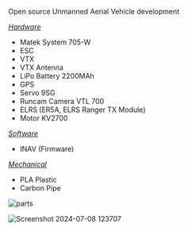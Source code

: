 Open source Unmanned Aerial Vehicle development

<ins>*Hardware*</ins>
- Matek System 705-W
- ESC
- VTX
- VTX Antenna
- LiPo Battery 2200MAh
- GPS
- Servo 9SG
- Runcam Camera VTL 700
- ELRS (ER5A, ELRS Ranger TX Module)
- Motor KV2700

<ins>*Software*</ins>
- INAV (Firmware)

<ins>*Mechanical*</ins>
- PLA Plastic
- Carbon Pipe

![parts](https://github.com/user-attachments/assets/7c48ddcb-9ea3-445e-b28c-a5c360c50e93)

![Screenshot 2024-07-08 123707](https://github.com/kucingkuro/UAV-Xplore/assets/112769418/76d5f2be-bc8f-429d-8fac-6ab8ea2e946e)
